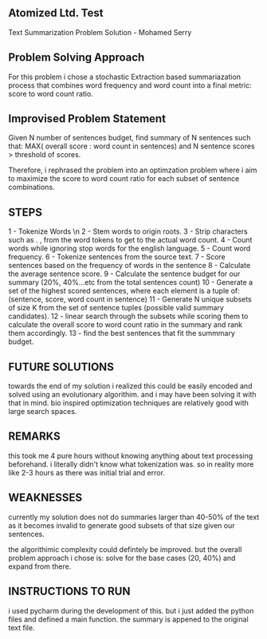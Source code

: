 ## Atomized Ltd. Test
Text Summarization Problem Solution - Mohamed Serry

## Problem Solving Approach
For this problem i chose a stochastic Extraction based summariazation process that combines word frequency and word count into a final metric: score to word count ratio. 

## Improvised Problem Statement
Given N number of sentences budget, find summary of N sentences such that: MAX( overall score : word count in sentences) and N sentence scores > threshold of scores. 

Therefore, i rephrased the problem into an optimzation problem where i aim to maximize the score to word count ratio for each subset of sentence combinations.

## STEPS
1 - Tokenize Words \n
2 - Stem words to origin roots.
3 - Strip characters such as . , from the word tokens to get to the actual word count.
4 - Count words while ignoring stop words for the english language.
5 - Count word frequency.
6 - Tokenize sentences from the source text. 
7 - Score sentences based on the frequency of words in the sentence
8 - Calculate the average sentence score.
9 - Calculate the sentence budget for our summary (20%, 40%...etc from the total sentences count)
10 - Generate a set of the highest scored sentences, where each element is a tuple of: (sentence, score, word count in sentence)
11 - Generate N unique subsets of size K from the set of sentence tuples (possible valid summary candidates). 
12 - linear search through the subsets while scoring them to calculate the overall score to word count ratio in the summary and rank them accordingly. 
13 - find the best sentences that fit the summmary budget.

## FUTURE SOLUTIONS
towards the end of my solution i realized this could be easily encoded and solved using an evolutionary algorithim. and i may have been solving it with that in mind. bio inspired optimization techniques are relatively good with large search spaces. 

## REMARKS
this took me 4 pure hours without knowing anything about text processing beforehand. i literally didn't know what tokenization was. so in reality more like 2-3 hours as there was initial trial and error.

## WEAKNESSES
currently my solution does not do summaries larger than 40-50% of the text as it becomes invalid to generate good subsets of that size given our sentences.

the algorithimic complexity could defintely be improved. but the overall problem approach i chose is: solve for the base cases (20, 40%) and expand from there.

## INSTRUCTIONS TO RUN
i used pycharm during the development of this. but i just added the python files and defined a main function. the summary is appened to the original text file. 

